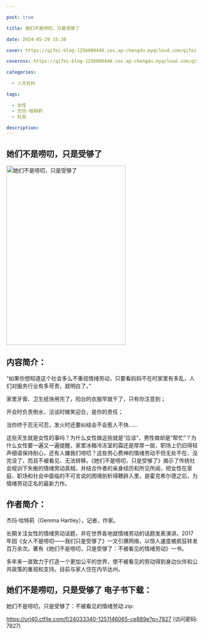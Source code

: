 ```yaml
---

post: true

title: 她们不是唠叨，只是受够了

date: 2024-05-29 15:30

cover: https://qifei-blog-1256009448.cos.ap-chengdu.myqcloud.com/qifei-blog/65881b8bc458853aef5b6acd.jpg

coveross: https://qifei-blog-1256009448.cos.ap-chengdu.myqcloud.com/qifei-blog/65881b8bc458853aef5b6acd.jpg

categories:

  - 人文社科

tags:

  - 女性
  - 杰玛·哈特莉
  - 社会

description:
---
```


## 她们不是唠叨，只是受够了
<img alt="她们不是唠叨，只是受够了" class="aligncenter loaded" data-was-processed="true" decoding="async" fetchpriority="high" height="471" src="https://qifei-blog-1256009448.cos.ap-chengdu.myqcloud.com/qifei-blog/65881b8bc458853aef5b6acd.jpg" style="cursor: zoom-in;" width="314"/>

## 内容简介：

“如果你想知道这个社会多么不重视情绪劳动，只要看妈妈不在时家里有多乱，人们对服务行业有多苛责，就明白了。”

家里牙膏、卫生纸快用完了，阳台的衣服早就干了，只有你注意到；

开会时负责倒水，洽谈时微笑迎合，是你的责任；

当你终于忍无可忍，发火时还要纠结会不会惹人不快……

这些天生就是女性的事吗？为什么女性做这些就是“应该”，男性做却是“帮忙”？为什么女性要一遍又一遍提醒，家里冰箱冷冻室的霜还是厚厚一层，职场上仍旧得轻声细语保持耐心，还有人嫌我们唠叨？这些劳心费神的情绪劳动不但无处不在、没完没了，而且不被看见、无法转移。《她们不是唠叨，只是受够了》揭示了传统社会规训下失衡的情绪劳动真相，并结合作者的亲身经历和所见所闻，把女性在家庭、职场和社会中面临的不可言说的困境剖析得鞭辟入里，是霍克希尔德之后，为情绪劳动正名的最新力作。

## 作者简介：

杰玛·哈特莉（Gemma Hartley），记者，作家。

长期关注女性的情绪劳动话题，并在世界各地就情绪劳动的话题发表演讲。2017年因《女人不是唠叨——我们只是受够了》一文引爆网络，以惊人速度被疯狂转发百万余次。著有《她们不是唠叨，只是受够了：不被看见的情绪劳动》一书。

多年来一直致力于打造一个更加公平的世界，使不被看见的劳动得到身边伙伴和公共政策的重视和支持。目前与家人住在内华达州。

## 她们不是唠叨，只是受够了 电子书下载：

她们不是唠叨，只是受够了：不被看见的情绪劳动.zip: 

https://url40.ctfile.com/f/24033340-1251146065-ce889e?p=7827 (访问密码: 7827)
